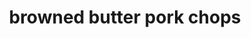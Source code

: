 ---
servings: 3 servings
notes:
directions: |-
  * In a large skillet over medium-low heat, heat the butter with garlic until melted
  * Continue to heat until the butter foams, stirring constantly to prevent overflowing
  * Once the foam subsides, continue to heat until brown bits form at the bottom of the skillet and a nutty aroma is produced
  * Add the pork chops and cook on each side until cooked through (3-5 minutes per side, or until internal temperature reached 145°F)
  * Remove the cooked chops to a clean plate and tent loosely with foil
  * Lower the heat to low and add the mushrooms, oregano, and thyme to the butter mixture
  * Cook until the mushrooms are slightly softened and cooked
  * Whisk in the flour until no lumps remain
  * Slowly stir in the milk until the desired gravy consistency is achieved
  * Season with salt and pepper to taste
  * (With the heat still on low) return the pork chops to the gravy for about 5 minutes
  * Serve and enjoy!
ingredients: |-
  * 4 tablespoons unsalted butter
  * 2 garlic cloves, minced
  * 3 thick-cut, boneless pork chops
  * 1 cup mushrooms, sliced
  * 1 tablespoon dried oregano
  * 1 tablespoon dried thyme
  * 1/4 cup all-purpose flour (substitute lupin flour to make keto friendly)
  * 1 to 1 1/2 cups whole milk, can use heavy cream
  * Salt and pepper to taste
rating:
ease:
category: main course
subcategory: ['pork', 'keto']
href: 'https://iamhomesteader.com/pork-chops/'
totalTime: 30 mins
cookTime: 25 mins
prepTime: 5 mins
title: browned butter pork chops
path: /browned-butter-pork-chops
---